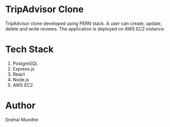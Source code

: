 # TripAdvisor Clone
TripAdvisor clone developed using PERN stack. A user can create, update, delete and write reviews. The application is deployed on AWS EC2 instance.

# Tech Stack
1. PostgreSQL
2. Express.js
3. React
4. Node.js
5. AWS EC2

# Author
Snehal Mundhe
